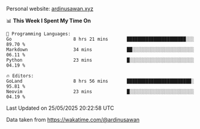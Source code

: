 Personal website: [ardinusawan.xyz](https://ardinusawan.xyz)

<!--START_SECTION:waka-->
📊 **This Week I Spent My Time On** 

```text
💬 Programming Languages: 
Go                       8 hrs 21 mins       ██████████████████████░░░   89.70 % 
Markdown                 34 mins             ██░░░░░░░░░░░░░░░░░░░░░░░   06.11 % 
Python                   23 mins             █░░░░░░░░░░░░░░░░░░░░░░░░   04.19 % 

🔥 Editors: 
GoLand                   8 hrs 56 mins       ████████████████████████░   95.81 % 
Neovim                   23 mins             █░░░░░░░░░░░░░░░░░░░░░░░░   04.19 % 
```


 Last Updated on 25/05/2025 20:22:58 UTC
<!--END_SECTION:waka-->
Data taken from https://wakatime.com/@ardinusawan

